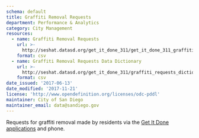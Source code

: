 ```yaml
---
schema: default
title: Graffiti Removal Requests
department: Performance & Analytics
category: City Management
resources:
  - name: Graffiti Removal Requests
    url: >-
      http://seshat.datasd.org/get_it_done_311/get_it_done_311_graffiti_requests_datasd.csv
    format: csv
  - name: Graffiti Removal Requests Data Dictionary
    url: >-
      http://seshat.datasd.org/get_it_done_311/graffiti_requests_dictionary_datasd.csv
    format: csv
date_issued: '2017-06-13'
date_modified: '2017-11-21'
license: 'http://www.opendefinition.org/licenses/odc-pddl'
maintainer: City of San Diego
maintainer_email: data@sandiego.gov
---
```

Requests for graffiti removal made by residents via the
<a href="https://www.sandiego.gov/get-it-done" target="_blank" rel="noopener">
Get It Done applications</a> and phone.
